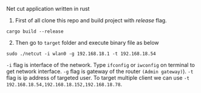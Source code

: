 Net cut application written in rust

1) First of all clone this repo and build project with <i>release</i> flag.

```
cargo build --release
```

2) Then go to ```target``` folder and execute binary file as below

```
sudo ./netcut -i wlan0 -g 192.168.18.1 -t 192.168.18.54
```

```-i``` flag is interface of the network. Type ```ifconfig``` or ```iwconfig``` on terminal to get network interface. ```-g``` flag is gateway of the router ```(Admin gateway)```).  ```-t``` flag is ip address of targeted user. To target multiple client we can use ```-t 192.168.18.54,192.168.18.152,192.168.18.78```.
